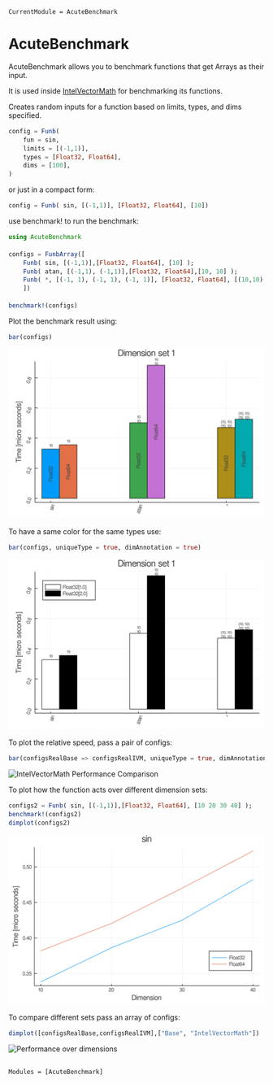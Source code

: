 ```@meta
CurrentModule = AcuteBenchmark
```

# AcuteBenchmark


AcuteBenchmark allows you to benchmark functions that get Arrays as their input.

It is used inside [IntelVectorMath](https://github.com/JuliaMath/VML.jl) for benchmarking its functions.

Creates random inputs for a function based on limits, types, and dims specified.
```julia
config = Funb(
    fun = sin,
    limits = [(-1,1)],
    types = [Float32, Float64],
    dims = [100],
)
```
or just in a compact form:
```julia
config = Funb( sin, [(-1,1)], [Float32, Float64], [10])
```

use benchmark! to run the benchmark:
```julia
using AcuteBenchmark

configs = FunbArray([
    Funb( sin, [(-1,1)],[Float32, Float64], [10] );
    Funb( atan, [(-1,1), (-1,1)],[Float32, Float64],[10, 10] );
    Funb( *, [(-1, 1), (-1, 1), (-1, 1)], [Float32, Float64], [(10,10), (10,10)] );
    ])

benchmark!(configs)
```

Plot the benchmark result using:
```julia
bar(configs)
```
![bench-dims-set1](test/bar/bench-dims-set1.png)

To have a same color for the same types use:
```julia
bar(configs, uniqueType = true, dimAnnotation = true)
```
![bench-dims-set1-unique](test/bar/bench-dims-set1-unique.png)

To plot the relative speed, pass a pair of configs:
```julia
bar(configsRealBase => configsRealIVM, uniqueType = true, dimAnnotation = false, uniqueDim = true, "Base" => "IntelVectorMath")
```

![IntelVectorMath Performance Comparison](https://github.com/JuliaMath/VML.jl/raw/AcuteBenchmark/benchmark/bar/bench-dims-set4-relative.png)


To plot how the function acts over different dimension sets:
```julia
configs2 = Funb( sin, [(-1,1)],[Float32, Float64], [10 20 30 40] );
benchmark!(configs2)
dimplot(configs2)
```
![bench-sin](test/dimplot/bench-sin.png)


To compare different sets pass an array of configs:
```julia
dimplot([configsRealBase,configsRealIVM],["Base", "IntelVectorMath"])
```

![Performance over dimensions](https://github.com/JuliaMath/VML.jl/raw/AcuteBenchmark/benchmark/dimplot/bench-atan-Type-Float32.png)



```@index
```

```@autodocs
Modules = [AcuteBenchmark]
```
